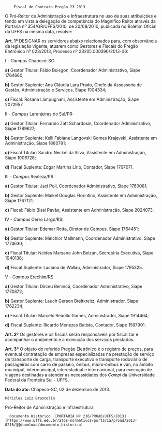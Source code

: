        Fiscal de Contrato Pregão 23 2013  

O Pró-Reitor de Administração e Infraestrutura no uso de suas atribuições e tendo em vista a delegação de competência do Magnífico Reitor através da Portaria nº 354/GR/UFFS/2010, de 30/08/2010, publicada no Boletim Oficial da UFFS na mesma data, resolve:

 **Art. 1º** DESIGNAR os servidores abaixo relacionados para, com observância da legislação vigente, atuarem como Gestores e Fiscais do Pregão Eletrônico nº 023/2013, Processo nº 23205.000396/2013-06:

 I - *Campus* Chapecó-SC:

 **a)** Gestor Titular: Fábio Bulegon, Coordenador Administrativo, Siape 1764660;

 **b)** Gestor Suplente: Ana Cláudia Lara Prado, Chefe da Assessoria de Gestão, Administração e Serviços, Siape 1904334;

 **c)** Fiscal: Rosana Lampugnani, Assistente em Administração, Siape 2072957.

 II - *Campus* Laranjeiras do Sul/PR:

 **a)** Gestor Titular: Fernando Zatt Schardosin, Coordenador Administrativo, Siape 1789627;

 **b)** Gestor Suplente: Kelli Fabiane Langovski Gomes Krajevski, Assistente em Administração, Siape 1880781;

 **c)** Fiscal Titular: Sandro Neckel da Silva, Assistente em Administração, Siape 1906728;

 **d)** Fiscal Suplente: Edgar Martins Lírio, Contador, Siape 1767071.

 III - *Campus* Realeza/PR:

 **a)** Gestor Titular: Jaci Poli, Coordenador Administrativo, Siape 1760081;

 **b)** Gestor Suplente: Maikel Douglas Florintino, Assistente em Administração, Siape 1767121;

 **c)** Fiscal: Fábio Biasi Pavão, Assistente em Administração, Siape 2024073.

 IV - *Campus* Cerro Largo/RS:

 **a)** Gestor Titular: Edemar Rotta, Diretor de Campus, Siape 1764451;

 **b)** Gestor Suplente: Melchior Mallmann, Coordenador Administrativo, Siape 1774630;

 **c)** Fiscal Titular: Neides Marsane John Bolzan, Secretária Executiva, Siape 1940138;

 **d)** Fiscal Suplente: Luciano de Wallau, Administrador, Siape 1795325.

 V - *Campus* Erechim/RS:

 **a)** Gestor Titular: Dirceu Benincá, Coordenador Administrativo, Siape 1770872;

 **b)** Gestor Suplente: Laucir Gerson Breitkreitz, Administrador, Siape 1762234;

 **c)** Fiscal Titular: Marcelo Rebollo Gomes, Administrador, Siape 1914464;

 **d)** Fiscal Suplente: Ricardo Menezes Batista, Contador, Siape 1567901.

 **Art. 2º** Os gestores e os fiscais serão responsáveis por fiscalizar e acompanhar o andamento e a execução dos serviços prestados.

 **Art. 3º** O objeto do referido Pregão Eletrônico é o registro de preços, para eventual contratação de empresas especializadas na prestação de serviço de transporte de carga, transporte executivo e transporte rodoviário de passageiros com carro de passeio, ônibus, micro-ônibus e van, no âmbito municipal, intermunicipal, interestadual e internacional, para execução de viagens destinadas a atender as necessidades dos *Campi* da Universidade Federal da Fronteira Sul - UFFS.

  

   **Data do ato:** Chapecó-SC, 02 de dezembro de 2013.   
 

    Péricles Luiz Brustolin   
 Pró-Reitor de Administração e Infraestrutura 

      Documento Histórico  [PORTARIA Nº 216/PROAD/UFFS/2013](https://www.uffs.edu.br/atos-normativos/portaria/proad/2013-0216/@@download/documento_historico)     
      